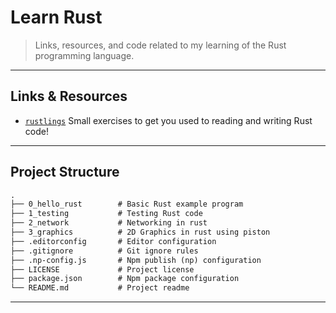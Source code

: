 # Learn Rust

> Links, resources, and code related to my learning of the Rust programming language.

---

## Links & Resources

* [`rustlings`](https://github.com/rust-lang/rustlings) Small exercises to get you used to reading and writing Rust code!

---

## Project Structure

```md
.
├── 0_hello_rust        # Basic Rust example program
├── 1_testing           # Testing Rust code
├── 2_network           # Networking in rust
├── 3_graphics          # 2D Graphics in rust using piston
├── .editorconfig       # Editor configuration
├── .gitignore          # Git ignore rules
├── .np-config.js       # Npm publish (np) configuration
├── LICENSE             # Project license
├── package.json        # Npm package configuration
└── README.md           # Project readme
```

---
